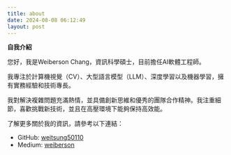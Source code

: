 ```yaml
---
title: about
date: 2024-08-08 06:12:49
layout: post
---
```

**自我介紹**

您好，我是Weiberson Chang，資訊科學碩士，目前擔任AI軟體工程師。

我專注於計算機視覺（CV）、大型語言模型（LLM）、深度學習以及機器學習，擁有實務經驗和技術專長。

我對解決複雜問題充滿熱情，並具備創新思維和優秀的團隊合作精神。我注重細節，喜歡挑戰新技術，並且在高壓環境下能夠保持高效能。

了解更多關於我的資訊，請參考以下連結：
- GitHub: [weitsung50110](https://github.com/weitsung50110)
- Medium: [weiberson](https://medium.com/@weiberson)